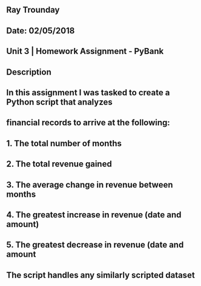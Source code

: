 ## Ray Trounday
## Date: 02/05/2018
## Unit 3 | Homework Assignment - PyBank

## Description

## In this assignment I was tasked to create a Python script that analyzes
## financial records to arrive at the following:
## 1. The total number of months
## 2. The total revenue gained
## 3. The average change in revenue between months
## 4. The greatest increase in revenue (date and amount)
## 5. The greatest decrease in revenue (date and amount

## The script handles any similarly scripted dataset